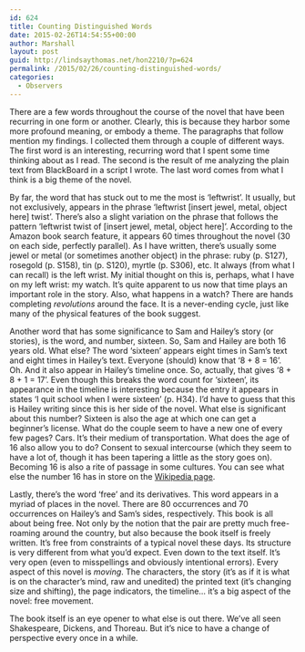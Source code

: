 ```yaml
---
id: 624
title: Counting Distinguished Words
date: 2015-02-26T14:54:55+00:00
author: Marshall
layout: post
guid: http://lindsaythomas.net/hon2210/?p=624
permalink: /2015/02/26/counting-distinguished-words/
categories:
  - Observers
---
```

There are a few words throughout the course of the novel that have been recurring in one form or another. Clearly, this is because they harbor some more profound meaning, or embody a theme. The paragraphs that follow mention my findings. I collected them through a couple of different ways. The first word is an interesting, recurring word that I spent some time thinking about as I read. The second is the result of me analyzing the plain text from BlackBoard in a script I wrote. The last word comes from what I think is a big theme of the novel.

By far, the word that has stuck out to me the most is &#8216;leftwrist&#8217;. It usually, but not exclusively, appears in the phrase &#8216;leftwrist [insert jewel, metal, object here] twist&#8217;. There&#8217;s also a slight variation on the phrase that follows the pattern &#8216;leftwrist twist of [insert jewel, metal, object here]&#8217;. According to the Amazon book search feature, it appears 60 times throughout the novel (30 on each side, perfectly parallel). As I have written, there&#8217;s usually some jewel or metal (or sometimes another object) in the phrase: ruby (p. S127), rosegold (p. S158), tin (p. S120), myrtle (p. S306), etc. It always (from what I can recall) is the left wrist. My initial thought on this is, perhaps, what I have on my left wrist: my watch. It&#8217;s quite apparent to us now that time plays an important role in the story. Also, what happens in a watch? There are hands completing _revolutions_ around the face. It is a never-ending cycle, just like many of the physical features of the book suggest.

Another word that has some significance to Sam and Hailey&#8217;s story (or stories), is the word, and number, sixteen. So, Sam and Hailey are both 16 years old. What else? The word &#8216;sixteen&#8217; appears eight times in Sam&#8217;s text and eight times in Hailey&#8217;s text. Everyone (should) know that &#8216;8 + 8 = 16&#8217;. Oh. And it also appear in Hailey&#8217;s timeline once. So, actually, that gives &#8216;8 + 8 + 1 = 17&#8217;. Even though this breaks the word count for &#8216;sixteen&#8217;, its appearance in the timeline is interesting because the entry it appears in states &#8216;I quit school when I were sixteen&#8217; (p. H34). I&#8217;d have to guess that this is Hailey writing since this is her side of the novel. What else is significant about this number? Sixteen is also the age at which one can get a beginner&#8217;s license. What do the couple seem to have a new one of every few pages? Cars. It&#8217;s their medium of transportation. What does the age of 16 also allow you to do? Consent to sexual intercourse (which they seem to have a lot of, though it has been tapering a little as the story goes on). Becoming 16 is also a rite of passage in some cultures. You can see what else the number 16 has in store on the [Wikipedia page](http://en.wikipedia.org/wiki/16_(number)).

Lastly, there&#8217;s the word &#8216;free&#8217; and its derivatives. This word appears in a myriad of places in the novel. There are 80 occurrences and 70 occurrences on Hailey&#8217;s and Sam&#8217;s sides, respectively. This book is all about being free. Not only by the notion that the pair are pretty much free-roaming around the country, but also because the book itself is freely written. It&#8217;s free from constraints of a typical novel these days. Its structure is very different from what you&#8217;d expect. Even down to the text itself. It&#8217;s very open (even to misspellings and obviously intentional errors). Every aspect of this novel is _moving_. The characters, the story (it&#8217;s as if it is what is on the character&#8217;s mind, raw and unedited) the printed text (it&#8217;s changing size and shifting), the page indicators, the timeline&#8230; it&#8217;s a big aspect of the novel: free movement.

The book itself is an eye opener to what else is out there. We&#8217;ve all seen Shakespeare, Dickens, and Thoreau. But it&#8217;s nice to have a change of perspective every once in a while.